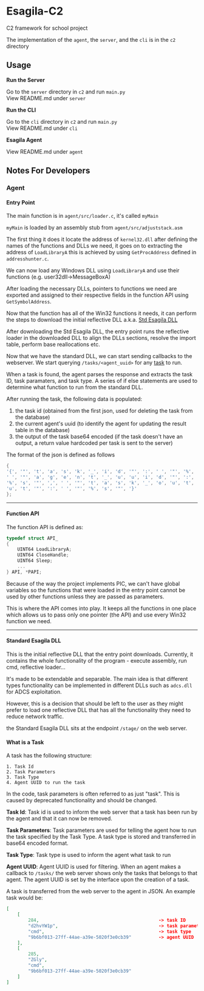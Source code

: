 # Esagila-C2
C2 framework for school project

The implementation of the `agent`, the `server`, and the `cli` is in the `c2` directory

## Usage

**Run the Server**

Go to the `server` directory in `c2` and run `main.py`\
View README.md under `server`

**Run the CLI**

Go to the `cli` directory in `c2` and run `main.py`\
View README.md under `cli`

**Esagila Agent**

View README.md under `agent`



## Notes For Developers

### Agent

#### Entry Point

The main function is in `agent/src/loader.c`, it's called `myMain`

`myMain` is loaded by an assembly stub from `agent/src/adjuststack.asm`

The first thing it does it locate the address of `kernel32.dll`
after defining the names of the functions and DLLs we need, it goes on to extracting the address of `LoadLibraryA`
this is achieved by using `GetProcAddress` defined in `addresshunter.c`.

We can now load any Windows DLL using `LoadLibraryA` and use their functions (e.g. user32dll->MessageBoxA)

After loading the necessary DLLs, pointers to functions we need are exported and assigned to their respective fields in the function API using `GetSymbolAddress`.

Now that the function has all of the Win32 functions it needs, it can perform the steps to download the initial reflective DLL a.k.a. [Std Esagila DLL](#standard-esagila-dll)

After downloading the Std Esagila DLL, the entry point runs the reflective loader in the downloaded DLL to align the DLLs sections, resolve the import table, perform base reallocations etc.

Now that we have the standard DLL, we can start sending callbacks to the webserver. We start querying `/tasks/<agent_uuid>` for any [task](#what-is-a-task) to run.

When a task is found, the agent parses the response and extracts the task ID, task paramaters, and task type. A series of if else statements are used to
determine what function to run from the standard DLL.

After running the task, the following data is populated:
1. the task id (obtained from the first json, used for deleting the task from the database)
2. the current agent's uuid (to identify the agent for updating the result table in the database) 
3. the output of the task base64 encoded (if the task doesn't have an output, a return value hardcoded per task is sent to the server)

The format of the json is defined as follows
```C
{
'{', '"', 't', 'a', 's', 'k', '_', 'i', 'd', '"', ':', ' ', '"', '%', 's', '"', ',',
' ', '"', 'a', 'g', 'e', 'n', 't', '_', 'u', 'u', 'i', 'd', '"', ':', ' ', '"',
'%', 's', '"', ',', ' ', '"', 't', 'a', 's', 'k', '_', 'o', 'u', 't', 'p',
'u', 't', '"', ':', ' ', '"', '%', 's', '"', '}'
};
```

----

#### Function API

The function API is defined as:
```C
typedef struct API_
{
    UINT64 LoadLibraryA;
    UINT64 CloseHandle;
    UINT64 Sleep;
    ...
} API, *PAPI;
```
Because of the way the project implements PIC, we can't have global variables so the functions that
were loaded in the entry point cannot be used by other functions unless they are passed as parameters.

This is where the API comes into play. It keeps all the functions in one place which allows us to pass
only one pointer (the API) and use every Win32 function we need.

----

#### Standard Esagila DLL

This is the initial reflective DLL that the entry point downloads. Currently, it contains the whole
functionality of the program - execute assembly, run cmd, reflective loader...

It's made to be extendable and separable. The main idea is that different types functionality can be
implemented in different DLLs such as `adcs.dll` for ADCS exploitation.

However, this is a decision that should be left to the user as they might prefer to load one
reflective DLL that has all the functionality they need to reduce network traffic.

the Standard Esagila DLL sits at the endpoint `/stage/` on the web server.

#### What is a Task

A task has the following structure:
```
1. Task Id
2. Task Parameters
3. Task Type
4. Agent UUID to run the task
```

In the code, task parameters is often referred to as just "task". This is caused by deprecated functionality and should be changed.

**Task Id**: Task id is used to inform the web server that a task has been run by the agent and that it can now be removed. 

**Task Parameters**: Task parameters are used for telling the agent how to run the task specified by the Task Type. A task type
is stored and transferred in base64 encoded format.

**Task Type**: Task type is used to inform the agent what task to run

**Agent UUID**: Agent UUID is used for filtering. When an agent makes a callback to `/tasks/` the web server shows only the tasks that belongs to that agent.
The agent UUID is set by the interface upon the creation of a task.

A task is transferred from the web server to the agent in JSON. An example task would be:
```json
[
    [
        284,                                            -> task ID
        "d2hvYW1p",                                     -> task parameters (often referred to as "task" which needs to be changed)
        "cmd",                                          -> task type
        "9b6bf013-27ff-44ae-a39e-5020f3e0cb39"          -> agent UUID
    ],
    [
        285,
        "ZGly",
        "cmd",
        "9b6bf013-27ff-44ae-a39e-5020f3e0cb39"
    ]
]
```
